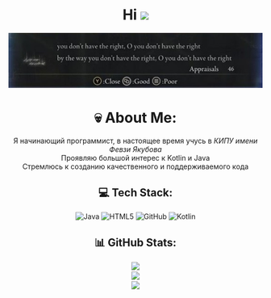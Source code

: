 <div align="center">

# Hi  <img src="https://media.giphy.com/media/hvRJCLFzcasrR4ia7z/giphy.gif" width="30px"/>

![](https://github.com/ohneRE-L/ohneRE-L/blob/main/you-don't-have-the-right.jpg)

# 💀 About Me:
Я начинающий программист, в настоящее время учусь в *КИПУ имени Февзи Якубова*<br>Проявляю большой интерес к Kotlin и Java<br>Стремлюсь к созданию качественного и поддерживаемого кода

## 💻 Tech Stack:
![Java](https://img.shields.io/badge/java-%23ED8B00.svg?style=for-the-badge&logo=openjdk&logoColor=white)
![HTML5](https://img.shields.io/badge/html5-%23E34F26.svg?style=for-the-badge&logo=html5&logoColor=white)
![GitHub](https://img.shields.io/badge/github-%23121011.svg?style=for-the-badge&logo=github&logoColor=white)
![Kotlin](https://img.shields.io/badge/kotlin-%237F52FF.svg?style=for-the-badge&logo=kotlin&logoColor=white)

## 📊 GitHub Stats:
![](https://github-readme-stats.vercel.app/api?username=ohneRE-L&theme=tokyonight&hide_border=false&include_all_commits=false&count_private=false)<br/>
![](https://github-readme-streak-stats.herokuapp.com/?user=ohneRE-L&theme=tokyonight&hide_border=false)<br/>
![](https://github-readme-stats.vercel.app/api/top-langs/?username=ohneRE-L&theme=tokyonight&hide_border=false&include_all_commits=false&count_private=false&layout=compact)<br/>

</div>
